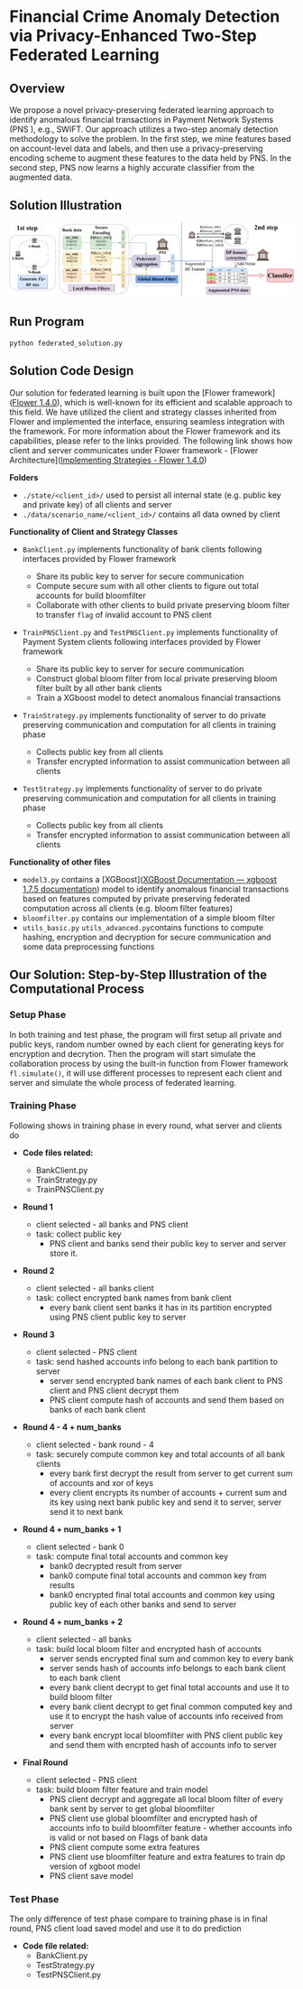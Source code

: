 # Financial Crime Anomaly Detection via Privacy-Enhanced Two-Step Federated Learning
## Overview

We propose a novel privacy-preserving federated learning approach to identify anomalous financial transactions in Payment Network Systems (PNS ), e.g., SWIFT. Our approach utilizes a two-step anomaly detection methodology to solve the problem. In the first step, we mine features based on account-level data and labels, and then use a privacy-preserving encoding scheme to augment these features to the data held by PNS. In the second step, PNS now learns a highly accurate classifier from the augmented data.

## Solution Illustration



![pets](../image/pets.png)

## Run Program

```shell
python federated_solution.py
```

## Solution Code Design

Our solution for federated learning is built upon the [Flower framework]([Flower 1.4.0](https://flower.dev/docs/)), which is well-known for its efficient and scalable approach to this field. We have utilized the client and strategy classes inherited from Flower and implemented the interface, ensuring seamless integration with the framework. For more information about the Flower framework and its capabilities, please refer to the links provided. The following link shows how client and server communicates under Flower framework - [Flower Architecture]([Implementing Strategies - Flower 1.4.0](https://flower.dev/docs/implementing-strategies.html)) 

**Folders**

- `./state/<client_id>/` used to persist all internal state (e.g. public key and private key) of all clients and server
- `./data/scenario_name/<client_id>/` contains all data owned by client

**Functionality of Client and Strategy Classes**

- `BankClient.py` implements functionality of bank clients following interfaces provided by Flower framework
  - Share its public key to server for secure communication
  - Compute secure sum with all other clients to figure out total accounts for build bloomfilter
  - Collaborate with other clients to build private preserving bloom filter to transfer `flag` of invalid account to PNS client
- `TrainPNSClient.py` and `TestPNSClient.py` implements functionality of Payment System clients following interfaces provided by Flower framework
  - Share its public key to server for secure communication
  - Construct global bloom filter from local private preserving bloom filter built by all other bank clients
  -  Train a XGboost model to detect anomalous financial transactions
- `TrainStrategy.py` implements functionality of server to do private preserving communication and computation for all clients in training phase
  - Collects public key from all clients
  - Transfer encrypted information to assist communication between all clients

- `TestStrategy.py` implements functionality of server to do private preserving communication and computation for all clients in training phase
  - Collects public key from all clients
  - Transfer encrypted information to assist communication between all clients

**Functionality of other files**

- `model3.py` contains a [XGBoost]([XGBoost Documentation — xgboost 1.7.5 documentation](https://xgboost.readthedocs.io/en/stable/)) model to identify anomalous financial transactions based on features computed by private preserving federated computation across all clients (e.g. bloom filter features)
- `bloomfilter.py` contains our implementation of a simple bloom filter
- `utils_basic.py` `utils_advanced.py`contains functions to compute hashing, encryption and decryption for secure communication and some data preprocessing functions

## Our Solution: Step-by-Step Illustration of the Computational Process

###  Setup Phase

In both training and test phase, the program will first setup all private and public keys, random number owned by each client for generating keys for encryption and decrytion. Then the program will start simulate the collaboration process by using the built-in function from Flower framework `fl.simulate()`, it will use different processes to represent each client and server and simulate the whole process of federated learning. 

###  Training Phase

Following shows in training phase in every round, what server and clients do

- **Code files related:**
  - BankClient.py
  - TrainStrategy.py
  - TrainPNSClient.py

- **Round 1**
  - client selected - all banks and PNS client
  - task: collect public key
    - PNS client and banks send their public key to server and server store it.
- **Round 2**
  - client selected - all banks client
  - task: collect encrypted bank names from bank client
    - every bank client sent banks it has in its partition encrypted using PNS client public key to server
- **Round 3**
  - client selected - PNS client
  - task: send hashed accounts info belong to each bank partition to server
    - server send encrypted bank names of each bank client to PNS client and PNS client decrypt them
    - PNS client compute hash of accounts and send them based on banks of each bank client
- **Round 4 - 4 + num_banks**
  - client selected - bank round - 4
  - task: securely compute common key and total accounts of all bank clients
    - every bank first decrypt the result from server to get current sum of accounts and xor of keys
    - every client encrypts its number of accounts + current sum and its key using next bank public key and send it
      to server, server send it to next bank
- **Round 4 + num_banks + 1**
  - client selected - bank 0
  - task: compute final total accounts and common key
    - bank0 decrypted result from server
    - bank0 compute final total accounts and common key from results
    - bank0 encrypted final total accounts and common key using public key of each other banks and send to server
- **Round 4 + num_banks + 2**
  - client selected - all banks
  - task: build local bloom filter and encrypted hash of accounts
    - server sends encrypted final sum and common key to every bank
    - server sends hash of accounts info belongs to each bank client to each bank client
    - every bank client decrypt to get final total accounts and use it to build bloom filter
    - every bank client decrypt to get final common computed key and use it to encrypt the hash value of accounts
      info received from server
    - every bank encrypt local bloomfilter with PNS client public key and send them with encrpted hash of accounts info
      to server
- **Final Round**
  - client selected - PNS client
  - task: build bloom filter feature and train model
    - PNS client decrypt and aggregate all local bloom filter of every bank sent by server to get global bloomfilter
    - PNS client use global bloomfilter and encrypted hash of accounts info to build bloomfilter feature - whether
      accounts info is valid or not based on Flags of bank data
    - PNS client compute some extra features
    - PNS client use bloomfilter feature and extra features to train dp version of xgboot model
    - PNS client save model

###  Test Phase

The only difference of test phase compare to training phase is in final round, PNS client load saved model and use it to do
prediction

- **Code file related:**
  - BankClient.py
  - TestStrategy.py
  - TestPNSClient.py
